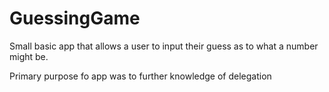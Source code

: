 # GuessingGame
Small basic app that allows a user to input their guess as to what a number might be. 

Primary purpose fo app was to further knowledge of delegation 
